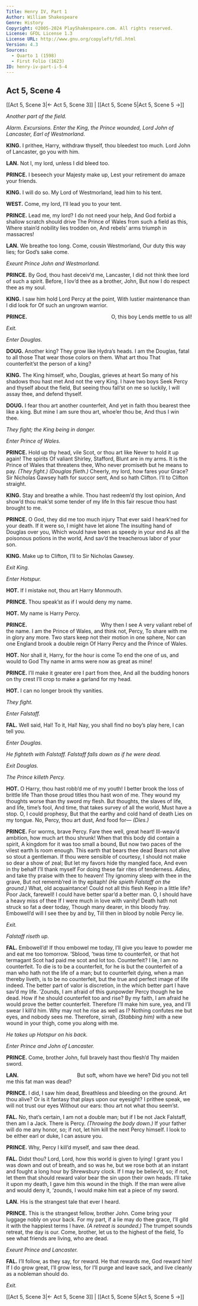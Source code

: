 ```yaml
---
Title: Henry IV, Part 1
Author: William Shakespeare
Genre: History
Copyright: ©2005-2024 PlayShakespeare.com. All rights reserved.
License: GFDL License 1.3
License URL: http://www.gnu.org/copyleft/fdl.html
Version: 4.3
Sources:
  - Quarto 1 (1598)
  - First Folio (1623)
ID: henry-iv-part-i-5-4
---
```


## Act 5, Scene 4
[[Act 5, Scene 3|← Act 5, Scene 3]] | [[Act 5, Scene 5|Act 5, Scene 5 →]]

*Another part of the field.*

*Alarm. Excursions. Enter the King, the Prince wounded, Lord John of Lancaster, Earl of Westmorland.*

**KING.**
I prithee,
Harry, withdraw thyself, thou bleedest too much.
Lord John of Lancaster, go you with him.

**LAN.**
Not I, my lord, unless I did bleed too.

**PRINCE.**
I beseech your Majesty make up,
Lest your retirement do amaze your friends.

**KING.**
I will do so.
My Lord of Westmorland, lead him to his tent.

**WEST.**
Come, my lord, I’ll lead you to your tent.

**PRINCE.**
Lead me, my lord? I do not need your help,
And God forbid a shallow scratch should drive
The Prince of Wales from such a field as this,
Where stain’d nobility lies trodden on,
And rebels’ arms triumph in massacres!

**LAN.**
We breathe too long. Come, cousin Westmorland,
Our duty this way lies; for God’s sake come.

*Exeunt Prince John and Westmorland.*

**PRINCE.**
By God, thou hast deceiv’d me, Lancaster,
I did not think thee lord of such a spirit.
Before, I lov’d thee as a brother, John,
But now I do respect thee as my soul.

**KING.**
I saw him hold Lord Percy at the point,
With lustier maintenance than I did look for
Of such an ungrown warrior.

**PRINCE.**
                O, this boy
Lends mettle to us all!

*Exit.*

*Enter Douglas.*

**DOUG.**
Another king? They grow like Hydra’s heads.
I am the Douglas, fatal to all those
That wear those colors on them. What art thou
That counterfeit’st the person of a king?

**KING.**
The King himself, who, Douglas, grieves at heart
So many of his shadows thou hast met
And not the very King. I have two boys
Seek Percy and thyself about the field,
But seeing thou fall’st on me so luckily,
I will assay thee, and defend thyself.

**DOUG.**
I fear thou art another counterfeit,
And yet in faith thou bearest thee like a king.
But mine I am sure thou art, whoe’er thou be,
And thus I win thee.

*They fight; the King being in danger.*

*Enter Prince of Wales.*

**PRINCE.**
Hold up thy head, vile Scot, or thou art like
Never to hold it up again! The spirits
Of valiant Shirley, Stafford, Blunt are in my arms.
It is the Prince of Wales that threatens thee,
Who never promiseth but he means to pay.
*(They fight.)*
*(Douglas flieth.)*
Cheerly, my lord, how fares your Grace?
Sir Nicholas Gawsey hath for succor sent,
And so hath Clifton. I’ll to Clifton straight.

**KING.**
Stay and breathe a while.
Thou hast redeem’d thy lost opinion,
And show’d thou mak’st some tender of my life
In this fair rescue thou hast brought to me.

**PRINCE.**
O God, they did me too much injury
That ever said I heark’ned for your death.
If it were so, I might have let alone
The insulting hand of Douglas over you,
Which would have been as speedy in your end
As all the poisonous potions in the world,
And sav’d the treacherous labor of your son.

**KING.**
Make up to Clifton, I’ll to Sir Nicholas Gawsey.

*Exit King.*

*Enter Hotspur.*

**HOT.**
If I mistake not, thou art Harry Monmouth.

**PRINCE.**
Thou speak’st as if I would deny my name.

**HOT.**
My name is Harry Percy.

**PRINCE.**
              Why then I see
A very valiant rebel of the name.
I am the Prince of Wales, and think not, Percy,
To share with me in glory any more.
Two stars keep not their motion in one sphere,
Nor can one England brook a double reign
Of Harry Percy and the Prince of Wales.

**HOT.**
Nor shall it, Harry, for the hour is come
To end the one of us, and would to God
Thy name in arms were now as great as mine!

**PRINCE.**
I’ll make it greater ere I part from thee,
And all the budding honors on thy crest
I’ll crop to make a garland for my head.

**HOT.**
I can no longer brook thy vanities.

*They fight.*

*Enter Falstaff.*

**FAL.**
Well said, Hal! To it, Hal! Nay, you shall find no boy’s play here, I can tell you.

*Enter Douglas.*

*He fighteth with Falstaff. Falstaff falls down as if he were dead.*

*Exit Douglas.*

*The Prince killeth Percy.*

**HOT.**
O Harry, thou hast robb’d me of my youth!
I better brook the loss of brittle life
Than those proud titles thou hast won of me.
They wound my thoughts worse than thy sword my flesh.
But thoughts, the slaves of life, and life, time’s fool,
And time, that takes survey of all the world,
Must have a stop. O, I could prophesy,
But that the earthy and cold hand of death
Lies on my tongue. No, Percy, thou art dust,
And food for⁠—
*(Dies.)*

**PRINCE.**
For worms, brave Percy. Fare thee well, great heart!
Ill-weav’d ambition, how much art thou shrunk!
When that this body did contain a spirit,
A kingdom for it was too small a bound,
But now two paces of the vilest earth
Is room enough. This earth that bears thee dead
Bears not alive so stout a gentleman.
If thou were sensible of courtesy,
I should not make so dear a show of zeal;
But let my favors hide thy mangled face,
And even in thy behalf I’ll thank myself
For doing these fair rites of tenderness.
*Adieu*, and take thy praise with thee to heaven!
Thy ignominy sleep with thee in the grave,
But not rememb’red in thy epitaph!
*(He spieth Falstaff on the ground.)*
What, old acquaintance! Could not all this flesh
Keep in a little life? Poor Jack, farewell!
I could have better spar’d a better man.
O, I should have a heavy miss of thee
If I were much in love with vanity!
Death hath not struck so fat a deer today,
Though many dearer, in this bloody fray.
Embowell’d will I see thee by and by,
Till then in blood by noble Percy lie.

*Exit.*

*Falstaff riseth up.*

**FAL.**
Embowell’d! If thou embowel me today, I’ll give you leave to powder me and eat me too tomorrow. ’Sblood, ’twas time to counterfeit, or that hot termagant Scot had paid me scot and lot too. Counterfeit? I lie, I am no counterfeit. To die is to be a counterfeit, for he is but the counterfeit of a man who hath not the life of a man; but to counterfeit dying, when a man thereby liveth, is to be no counterfeit, but the true and perfect image of life indeed. The better part of valor is discretion, in the which better part I have sav’d my life. ’Zounds, I am afraid of this gunpowder Percy though he be dead. How if he should counterfeit too and rise? By my faith, I am afraid he would prove the better counterfeit. Therefore I’ll make him sure, yea, and I’ll swear I kill’d him. Why may not he rise as well as I? Nothing confutes me but eyes, and nobody sees me. Therefore, sirrah,
*(Stabbing him)*
with a new wound in your thigh, come you along with me.

*He takes up Hotspur on his back.*

*Enter Prince and John of Lancaster.*

**PRINCE.**
Come, brother John, full bravely hast thou flesh’d
Thy maiden sword.

**LAN.**
           But soft, whom have we here?
Did you not tell me this fat man was dead?

**PRINCE.**
I did, I saw him dead,
Breathless and bleeding on the ground. Art thou alive?
Or is it fantasy that plays upon our eyesight?
I prithee speak, we will not trust our eyes
Without our ears: thou art not what thou seem’st.

**FAL.**
No, that’s certain, I am not a double man; but if I be not Jack Falstaff, then am I a Jack. There is Percy.
*(Throwing the body down.)*
If your father will do me any honor, so; if not, let him kill the next Percy himself. I look to be either earl or duke, I can assure you.

**PRINCE.**
Why, Percy I kill’d myself, and saw thee dead.

**FAL.**
Didst thou? Lord, Lord, how this world is given to lying! I grant you I was down and out of breath, and so was he, but we rose both at an instant and fought a long hour by Shrewsbury clock. If I may be believ’d, so; if not, let them that should reward valor bear the sin upon their own heads. I’ll take it upon my death, I gave him this wound in the thigh. If the man were alive and would deny it, ’zounds, I would make him eat a piece of my sword.

**LAN.**
His is the strangest tale that ever I heard.

**PRINCE.**
This is the strangest fellow, brother John.
Come bring your luggage nobly on your back.
For my part, if a lie may do thee grace,
I’ll gild it with the happiest terms I have.
*(A retreat is sounded.)*
The trumpet sounds retreat, the day is our.
Come, brother, let us to the highest of the field,
To see what friends are living, who are dead.

*Exeunt Prince and Lancaster.*

**FAL.**
I’ll follow, as they say, for reward. He that rewards me, God reward him! If I do grow great, I’ll grow less, for I’ll purge and leave sack, and live cleanly as a nobleman should do.

*Exit.*

[[Act 5, Scene 3|← Act 5, Scene 3]] | [[Act 5, Scene 5|Act 5, Scene 5 →]]